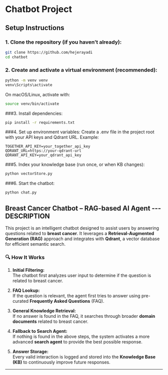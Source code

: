 # Chatbot Project

## Setup Instructions

### 1. Clone the repository (if you haven’t already):
```bash
git clone https://github.com/hejerayadi
cd chatbot
```
### 2. Create and activate a virtual environment (recommended):
```bash
python -m venv venv
venv\Scripts\activate
```
On macOS/Linux, activate with:
```bash
source venv/bin/activate
```
###3. Install dependencies:
```bash
pip install -r requirements.txt
```
###4. Set up environment variables:
Create a .env file in the project root with your API keys and Qdrant URL. Example:
```.env
TOGETHER_API_KEY=your_together_api_key
QDRANT_URL=https://your-qdrant-url
QDRANT_API_KEY=your_qdrant_api_key
```
###5. Index your knowledge base (run once, or when KB changes):
```bash
python vectorStore.py
```
###6. Start the chatbot:
```bash
python chat.py
```
## Breast Cancer Chatbot – RAG-based AI Agent --- DESCRIPTION

This project is an intelligent chatbot designed to assist users by answering questions related to **breast cancer**. It leverages a **Retrieval-Augmented Generation (RAG)** approach and integrates with **Qdrant**, a vector database for efficient semantic search.

### 🔍 How It Works

1. **Initial Filtering:**  
   The chatbot first analyzes user input to determine if the question is related to breast cancer.

2. **FAQ Lookup:**  
   If the question is relevant, the agent first tries to answer using pre-curated **Frequently Asked Questions** (FAQ).

3. **General Knowledge Retrieval:**  
   If no answer is found in the FAQ, it searches through broader **domain documents** related to breast cancer.

4. **Fallback to Search Agent:**  
   If nothing is found in the above steps, the system activates a more advanced **search agent** to provide the best possible response.

5. **Answer Storage:**  
   Every valid interaction is logged and stored into the **Knowledge Base (KB)** to continuously improve future responses.

---

